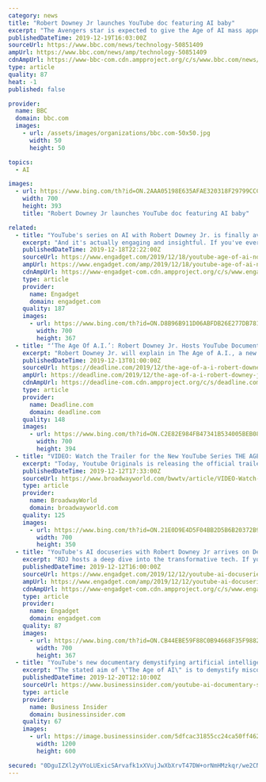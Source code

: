 ```yaml
---
category: news
title: "Robert Downey Jr launches YouTube doc featuring AI baby"
excerpt: "The Avengers star is expected to give the Age of AI mass appeal. One AI expert said there was \"lots of eye candy for viewers with short attention spans\". Calum Chace, author of four books on the subject, added that artificial intelligence is a \"large, complex, and important\" subject. And he noted that YouTube - whose parent company Google is a ..."
publishedDateTime: 2019-12-19T16:03:00Z
sourceUrl: https://www.bbc.com/news/technology-50851409
ampUrl: https://www.bbc.com/news/amp/technology-50851409
cdnAmpUrl: https://www-bbc-com.cdn.ampproject.org/c/s/www.bbc.com/news/amp/technology-50851409
type: article
quality: 87
heat: -1
published: false

provider:
  name: BBC
  domain: bbc.com
  images:
    - url: /assets/images/organizations/bbc.com-50x50.jpg
      width: 50
      height: 50

topics:
  - AI

images:
  - url: https://www.bing.com/th?id=ON.2AAA05198E635AFAE320318F29799CCC
    width: 700
    height: 393
    title: "Robert Downey Jr launches YouTube doc featuring AI baby"

related:
  - title: "YouTube's series on AI with Robert Downey Jr. is finally available"
    excerpt: "And it's actually engaging and insightful. If you've ever had a question about artificial intelligence or how it works, YouTube's latest Originals series, The Age of A.I., tries to answer those questions. The new eight-part show, which is available to watch today after a lengthy wait, features Robert Downey Jr. as he attempts to demystify terms ..."
    publishedDateTime: 2019-12-18T22:22:00Z
    sourceUrl: https://www.engadget.com/2019/12/18/youtube-age-of-ai-now-available/
    ampUrl: https://www.engadget.com/amp/2019/12/18/youtube-age-of-ai-now-available/
    cdnAmpUrl: https://www-engadget-com.cdn.ampproject.org/c/s/www.engadget.com/amp/2019/12/18/youtube-age-of-ai-now-available/
    type: article
    provider:
      name: Engadget
      domain: engadget.com
    quality: 187
    images:
      - url: https://www.bing.com/th?id=ON.D8B96B911D06ABFDB26E277DB7813AE2
        width: 700
        height: 367
  - title: "‘The Age Of A.I.’: Robert Downey Jr. Hosts YouTube Documentary Series – Watch The Trailer"
    excerpt: "Robert Downey Jr. will explain in The Age of A.I., a new documentary series from YouTube originals that premieres December 18. Check out the first trailer above and key art below ... producer with Evan Moore serving as a co-producer on the series. Subscribe to Deadline Breaking News Alerts and keep your inbox happy. Check out the airdates ..."
    publishedDateTime: 2019-12-13T01:00:00Z
    sourceUrl: https://deadline.com/2019/12/the-age-of-a-i-robert-downey-jr-hosts-youtube-documentary-series-watch-the-trailer-1202807411/
    ampUrl: https://deadline.com/2019/12/the-age-of-a-i-robert-downey-jr-hosts-youtube-documentary-series-watch-the-trailer-1202807411/amp/
    cdnAmpUrl: https://deadline-com.cdn.ampproject.org/c/s/deadline.com/2019/12/the-age-of-a-i-robert-downey-jr-hosts-youtube-documentary-series-watch-the-trailer-1202807411/amp/
    type: article
    provider:
      name: Deadline.com
      domain: deadline.com
    quality: 148
    images:
      - url: https://www.bing.com/th?id=ON.C2E82E984FB47341B534005BEB08D39F
        width: 700
        height: 394
  - title: "VIDEO: Watch the Trailer for the New YouTube Series THE AGE OF A.I. Hosted by Robert Downey Jr."
    excerpt: "Today, Youtube Originals is releasing the official trailer for \"The Age of A.I.\" - an all-new learning series hosted by Robert Downey Jr. This new eight episode series takes a deep dive into the fascinating world of the most transformational technology in the history of humankind. Robert Downey Jr. brings his irreverent enthusiasm and curiosity ..."
    publishedDateTime: 2019-12-12T17:33:00Z
    sourceUrl: https://www.broadwayworld.com/bwwtv/article/VIDEO-Watch-the-Trailer-for-the-New-YouTube-Series-THE-AGE-OF-AI-Hosted-by-Robert-Downey-Jr-20191212
    type: article
    provider:
      name: BroadwayWorld
      domain: broadwayworld.com
    quality: 125
    images:
      - url: https://www.bing.com/th?id=ON.21E0D9E4D5F04BB2D5B6B20372B9531C
        width: 700
        height: 350
  - title: "YouTube's AI docuseries with Robert Downey Jr arrives on December 18th"
    excerpt: "RDJ hosts a deep dive into the transformative tech. If you're going to throw megabucks at a show about AI, you'd better make sure you've got the right host for it -- and most would agree that YouTube's decision to get Robert Downey Jr, aka Iron Man, on board for their multimillion dollar The Age of AI endeavor was a pretty good shout."
    publishedDateTime: 2019-12-12T16:00:00Z
    sourceUrl: https://www.engadget.com/2019/12/12/youtube-ai-docuseries-robert-downey-jr-december-18/
    ampUrl: https://www.engadget.com/amp/2019/12/12/youtube-ai-docuseries-robert-downey-jr-december-18/
    cdnAmpUrl: https://www-engadget-com.cdn.ampproject.org/c/s/www.engadget.com/amp/2019/12/12/youtube-ai-docuseries-robert-downey-jr-december-18/
    type: article
    provider:
      name: Engadget
      domain: engadget.com
    quality: 87
    images:
      - url: https://www.bing.com/th?id=ON.CB44EBE59F88C0B94668F35F988249CC
        width: 700
        height: 367
  - title: "YouTube's new documentary demystifying artificial intelligence features Robert Downey Jr. and an AI baby"
    excerpt: "The stated aim of \"The Age of AI\" is to demystify misconceptions about AI, and showcases bizarre new technologies."
    publishedDateTime: 2019-12-20T12:10:00Z
    sourceUrl: https://www.businessinsider.com/youtube-ai-documentary-series-hosted-by-robert-downey-jr-2019-12
    type: article
    provider:
      name: Business Insider
      domain: businessinsider.com
    quality: 67
    images:
      - url: https://image.businessinsider.com/5dfcac31855cc24ca50ff462?width=1200&format=jpeg
        width: 1200
        height: 600

secured: "0DguIZXl2yVYoLUExicSArvafk1xXVujJwXbXrvT47DW+orNmHMzkqr/we2CNBlYIlelfECYpBXLyf0TyRrb2ljsJHdH+37rhbzQjjyzeigcE1UbC6h69ERHDCyrPGfPVayxJTy0um5vRQj+ZpDwv9to+z3Bd7lNq27seG40DQRoCU+Xh/fUTfomz23MZj0dm14btJKNQKi2XS1nRNj038/NDvfEjFeGU3uxZmYUlxa634eiCFVsPBSXfsXtFofxzUuI+dXJ+qpNhVnjsOZlyQ==;z6Qsu6q2atUXLIbShuZmTw=="
---
```


